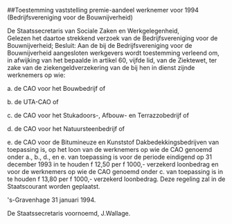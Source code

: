 <meta http-equiv='Content-Type' content='text/html; charset=utf-8' />

##Toestemming vaststelling premie-aandeel werknemer voor 1994 (Bedrijfsvereniging voor de Bouwnijverheid)

De Staatssecretaris van Sociale Zaken en Werkgelegenheid,  
Gelezen het daartoe strekkend verzoek van de Bedrijfsvereniging voor de Bouwnijverheid;
Besluit:     Aan de bij de Bedrijfsvereniging voor de Bouwnijverheid aangesloten werkgevers wordt toestemming verleend om, in afwijking van het bepaalde in artikel 60, vijfde lid, van de Ziektewet, ter zake van de ziekengeldverzekering van de bij hen in dienst zijnde werknemers op wie: 

a. de CAO voor het Bouwbedrijf of  

b. de UTA-CAO of  

c. de CAO voor het Stukadoors-, Afbouw- en Terrazzobedrijf of  

d. de CAO voor het Natuursteenbedrijf of  

e. de CAO voor de Bitumineuze en Kunststof Dakbedekkingsbedrijven van toepassing is, op het loon van de werknemers op wie de CAO genoemd onder a., b., d., en e. van toepassing is voor de periode eindigend op 31 december 1993 in te houden f 12,50 per f 1000,- verzekerd loonbedrag en voor de werknemers op wie de CAO genoemd onder c. van toepassing is in te houden f 13,80 per f 1000,- verzekerd loonbedrag.       Deze regeling zal in de Staatscourant worden geplaatst.   

's-Gravenhage 
31 januari 1994.    

De Staatssecretaris
voornoemd, 
J.Wallage.    
